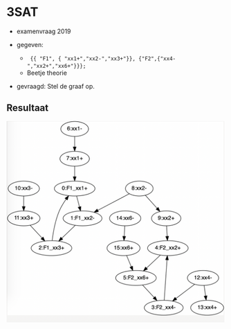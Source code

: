 # 3SAT 

- examenvraag 2019
- gegeven: 
  - ` {{ "F1", { "xx1+","xx2-","xx3+"}}, {"F2",{"xx4-","xx2+","xx6+"}}};`
  - Beetje theorie
  
- gevraagd: Stel de graaf op.

## Resultaat

![output](./resultaat.png)